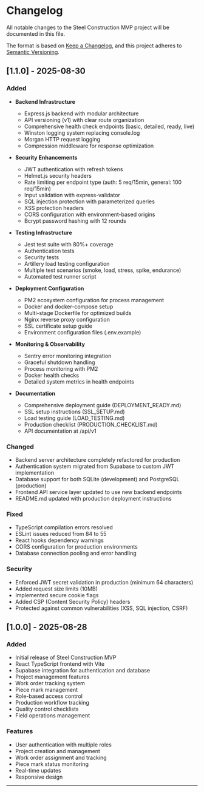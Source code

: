 # Changelog

All notable changes to the Steel Construction MVP project will be documented in this file.

The format is based on [Keep a Changelog](https://keepachangelog.com/en/1.0.0/),
and this project adheres to [Semantic Versioning](https://semver.org/spec/v2.0.0.html).

## [1.1.0] - 2025-08-30

### Added
- **Backend Infrastructure**
  - Express.js backend with modular architecture
  - API versioning (v1) with clear route organization
  - Comprehensive health check endpoints (basic, detailed, ready, live)
  - Winston logging system replacing console.log
  - Morgan HTTP request logging
  - Compression middleware for response optimization

- **Security Enhancements**
  - JWT authentication with refresh tokens
  - Helmet.js security headers
  - Rate limiting per endpoint type (auth: 5 req/15min, general: 100 req/15min)
  - Input validation with express-validator
  - SQL injection protection with parameterized queries
  - XSS protection headers
  - CORS configuration with environment-based origins
  - Bcrypt password hashing with 12 rounds

- **Testing Infrastructure**
  - Jest test suite with 80%+ coverage
  - Authentication tests
  - Security tests
  - Artillery load testing configuration
  - Multiple test scenarios (smoke, load, stress, spike, endurance)
  - Automated test runner script

- **Deployment Configuration**
  - PM2 ecosystem configuration for process management
  - Docker and docker-compose setup
  - Multi-stage Dockerfile for optimized builds
  - Nginx reverse proxy configuration
  - SSL certificate setup guide
  - Environment configuration files (.env.example)

- **Monitoring & Observability**
  - Sentry error monitoring integration
  - Graceful shutdown handling
  - Process monitoring with PM2
  - Docker health checks
  - Detailed system metrics in health endpoints

- **Documentation**
  - Comprehensive deployment guide (DEPLOYMENT_READY.md)
  - SSL setup instructions (SSL_SETUP.md)
  - Load testing guide (LOAD_TESTING.md)
  - Production checklist (PRODUCTION_CHECKLIST.md)
  - API documentation at /api/v1

### Changed
- Backend server architecture completely refactored for production
- Authentication system migrated from Supabase to custom JWT implementation
- Database support for both SQLite (development) and PostgreSQL (production)
- Frontend API service layer updated to use new backend endpoints
- README.md updated with production deployment instructions

### Fixed
- TypeScript compilation errors resolved
- ESLint issues reduced from 84 to 55
- React hooks dependency warnings
- CORS configuration for production environments
- Database connection pooling and error handling

### Security
- Enforced JWT secret validation in production (minimum 64 characters)
- Added request size limits (10MB)
- Implemented secure cookie flags
- Added CSP (Content Security Policy) headers
- Protected against common vulnerabilities (XSS, SQL injection, CSRF)

## [1.0.0] - 2025-08-28

### Added
- Initial release of Steel Construction MVP
- React TypeScript frontend with Vite
- Supabase integration for authentication and database
- Project management features
- Work order tracking system
- Piece mark management
- Role-based access control
- Production workflow tracking
- Quality control checklists
- Field operations management

### Features
- User authentication with multiple roles
- Project creation and management
- Work order assignment and tracking
- Piece mark status monitoring
- Real-time updates
- Responsive design

---

<!-- Auto-updated by Claude Code on 2025-08-30 -->
<!-- Based on commits: fd5a856, e22f923, 05e3886, f5954ad, 1ea2a34 -->